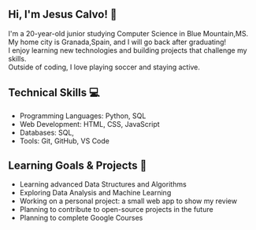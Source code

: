 ## Hi, I'm Jesus Calvo! 👋

I'm a 20-year-old junior studying Computer Science in Blue Mountain,MS.
My home city is Granada,Spain, and I will go back after graduating!  
I enjoy learning new technologies and building projects that challenge my skills.  
Outside of coding, I love playing soccer and staying active.

## Technical Skills 💻

- Programming Languages: Python, SQL
- Web Development: HTML, CSS, JavaScript
- Databases: SQL, 
- Tools: Git, GitHub, VS Code

## Learning Goals & Projects 🎯

- Learning advanced Data Structures and Algorithms  
- Exploring Data Analysis and Machine Learning  
- Working on a personal project: a small web app to show my review 
- Planning to contribute to open-source projects in the future
- Planning to complete Google Courses

<!--
**jesuusss18/jesuusss18** is a ✨ _special_ ✨ repository because its `README.md` (this file) appears on your GitHub profile.

Here are some ideas to get you started:

- 🔭 I’m currently working on ...
- 🌱 I’m currently learning ...
- 👯 I’m looking to collaborate on ...
- 🤔 I’m looking for help with ...
- 💬 Ask me about ...
- 📫 How to reach me: ...
- 😄 Pronouns: ...
- ⚡ Fun fact: ...
-->
